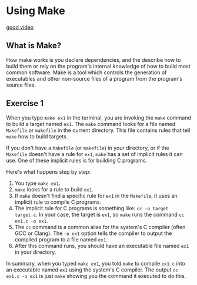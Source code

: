 # Using Make
[good video](https://www.youtube.com/watch?v=GExnnTaBELk)
## What is Make?

How make works is you declare dependencies, and the describe how to build them or rely on the program's internal knowledge of how to build most common software. Make is a tool which controls the generation of executables and other non-source files of a program from the program's source files.

## Exercise 1

When you type `make ex1` in the terminal, you are invoking the `make` command to build a target named `ex1`. The `make` command looks for a file named `Makefile` or `makefile` in the current directory. This file contains rules that tell `make` how to build targets.

If you don't have a `Makefile` (or `makefile`) in your directory, or if the `Makefile` doesn't have a rule for `ex1`, `make` has a set of implicit rules it can use. One of these implicit rules is for building C programs.

Here's what happens step by step:

1. You type `make ex1`.
2. `make` looks for a rule to build `ex1`.
3. If `make` doesn't find a specific rule for `ex1` in the `Makefile`, it uses an implicit rule to compile C programs.
4. The implicit rule for C programs is something like: `cc -o target target.c`. In your case, the target is `ex1`, so `make` runs the command `cc ex1.c -o ex1`.
5. The `cc` command is a common alias for the system's C compiler (often GCC or Clang). The `-o ex1` option tells the compiler to output the compiled program to a file named `ex1`.
6. After this command runs, you should have an executable file named `ex1` in your directory.

In summary, when you typed `make ex1`, you told `make` to compile `ex1.c` into an executable named `ex1` using the system's C compiler. The output `cc ex1.c -o ex1` is just `make` showing you the command it executed to do this.